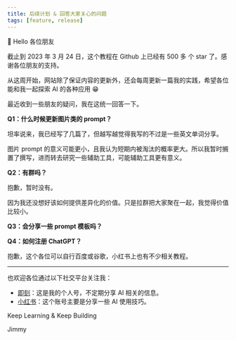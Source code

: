 ```yaml
---
title: 后续计划 & 回答大家关心的问题
tags: [feature, release]
---
```


👋 Hello 各位朋友

截止到 2023 年 3 月 24 日，这个教程在 Github 上已经有 500 多 个 star 了。感谢各位朋友的支持。

从这周开始，网站除了保证内容的更新外，还会每周更新一篇我的实践，希望各位能和我一起探索 AI 的各种应用 😁

最近收到一些朋友的疑问，我在这统一回答一下。

**Q1：什么时候更新图片类的 prompt？**

坦率说来，我已经写了几篇了，但越写越觉得我写的不过是一些英文单词分享。

图片 prompt 的意义可能更小，且我认为短期内被淘汰的概率更大。所以我暂时搁置了撰写，进而转去研究一些辅助工具，可能辅助工具更有意义。

**Q2：有群吗？**

抱歉，暂时没有。

因为我还没想好该如何提供差异化的价值。只是拉群把大家聚在一起，我觉得价值比较小。

**Q3：会分享一些 prompt 模板吗？**

 

**Q4：如何注册 ChatGPT？**

抱歉，这个各位可以自行百度或谷歌，小红书上也有不少相关教程。


---

也欢迎各位通过以下社交平台关注我：
* [即刻](https://web.okjike.com/u/1CC74CB0-B6D3-4247-AC48-5C33E8983723)：这是我的个人号，不定期分享 AI 相关的信息。
* [小红书](https://www.xiaohongshu.com/user/profile/6073d38d00000000010068a6?xhsshare=CopyLink&appuid=6073d38d00000000010068a6&apptime=1679646639)：这个账号主要是分享一些 AI 使用技巧。

Keep Learning & Keep Building

Jimmy



